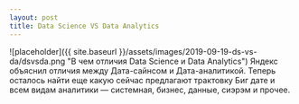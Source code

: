 ```yaml
---
layout: post
title: Data Science VS Data Analytics
---
```


![placeholder]({{ site.baseurl }}/assets/images/2019-09-19-ds-vs-da/dsvsda.png "В чем отличия Data Science и Data Analytics")
Яндекс объяснил отличия между Дата-сайнсом и Дата-аналитикой.
Теперь осталось найти еще какую сейчас предлагают трактовку Биг дате и всем видам аналитики — системная, бизнес, данные, сиэрэм и прочее.

